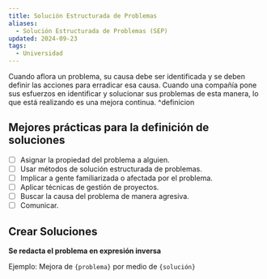 ```yaml
---
title: Solución Estructurada de Problemas
aliases:
  - Solución Estructurada de Problemas (SEP)
updated: 2024-09-23
tags:
  - Universidad
---
```


Cuando aflora un problema, su causa debe ser identificada y se deben definir las acciones para erradicar esa causa. Cuando una compañía pone sus esfuerzos en identificar y solucionar sus problemas de esta manera, lo que está realizando es una mejora continua. ^definicion

## Mejores prácticas para la definición de soluciones

- [ ] Asignar la propiedad del problema a alguien.
- [ ] Usar métodos de solución estructurada de problemas.
- [ ] Implicar a gente familiarizada o afectada por el problema.
- [ ] Aplicar técnicas de gestión de proyectos.
- [ ] Buscar la causa del problema de manera agresiva.
- [ ] Comunicar.

## Crear Soluciones

**Se redacta el problema en expresión inversa**

Ejemplo: Mejora de `{problema}` por medio de `{solución}`
